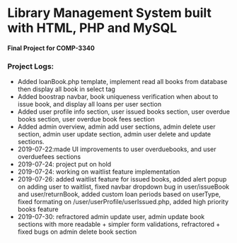 
# Library Management System built with HTML, PHP and MySQL
#### Final Project for COMP-3340




### Project Logs:
* Added loanBook.php template, implement read all books from database then display all book in select tag 
* Added boostrap navbar, book uniqueness verification when about to issue book, and display all loans per user section
* Added user profile info section, user issued books section, user overdue books section, user overdue book fees section
* Added admin overview, admin add user sections, admin delete user section, admin user update section, admin user delete and update sections.
* 2019-07-22:made UI improvements to user overduebooks, and user overduefees sections
* 2019-07-24: project put on hold
* 2019-07-24: working on waitlist feature implementation
* 2019-07-26: added waitlist feature for issued books, added alert popup on adding user to waitlist, fixed navbar dropdown bug in user/issueBook and user/returnBook, added custom loan periods based on userType, fixed formating on /user/userProfile/userIssued.php, added high priority books feature
* 2019-07-30: refractored admin update user, admin update book sections with more readable + simpler form validations, refractored + fixed bugs on admin delete book section
